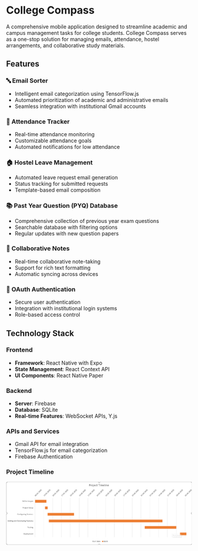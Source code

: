 # College Compass

A comprehensive mobile application designed to streamline academic and campus management tasks for college students. College Compass serves as a one-stop solution for managing emails, attendance, hostel arrangements, and collaborative study materials.

## Features

### 🔤 Email Sorter
- Intelligent email categorization using TensorFlow.js
- Automated prioritization of academic and administrative emails
- Seamless integration with institutional Gmail accounts

### 📅 Attendance Tracker
- Real-time attendance monitoring
- Customizable attendance goals
- Automated notifications for low attendance

### 🏠 Hostel Leave Management
- Automated leave request email generation
- Status tracking for submitted requests
- Template-based email composition

### 📚 Past Year Question (PYQ) Database
- Comprehensive collection of previous year exam questions
- Searchable database with filtering options
- Regular updates with new question papers

### 📝 Collaborative Notes
- Real-time collaborative note-taking
- Support for rich text formatting
- Automatic syncing across devices

### 🔐 OAuth Authentication
- Secure user authentication
- Integration with institutional login systems
- Role-based access control

## Technology Stack

### Frontend
- **Framework**: React Native with Expo
- **State Management**: React Context API
- **UI Components**: React Native Paper

### Backend
- **Server**: Firebase
- **Database**: SQLite
- **Real-time Features**: WebSocket APIs, Y.js

### APIs and Services
- Gmail API for email integration
- TensorFlow.js for email categorization
- Firebase Authentication


### Project Timeline
![Project Timeline](image.png)